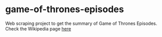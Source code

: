 # game-of-thrones-episodes
Web scraping project to get the summary of Game of Thrones Episodes.
Check the Wikipedia page [here](https://en.wikipedia.org/wiki/List_of_Game_of_Thrones_episodes)